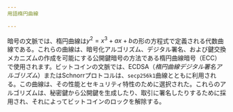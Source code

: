 ```yaml
---
用語楕円曲線

---
```

暗号の文脈では、楕円曲線は$y^2 = x^3 + ax + b$の形の方程式で定義される代数曲線である。これらの曲線は、暗号化アルゴリズム、デジタル署名、および鍵交換メカニズムの作成を可能にする公開鍵暗号の方法である楕円曲線暗号（ECC）で使用されます。ビットコインの文脈では、ECDSA（*楕円曲線デジタル署名アルゴリズム*）またはSchnorrプロトコルは、`secp256k1`曲線とともに利用される。この曲線は、その性能とセキュリティ特性のために選択された。これらのアルゴリズムは、秘密鍵から公開鍵を生成したり、取引に署名したりするために採用され、それによってビットコインのロックを解除する。